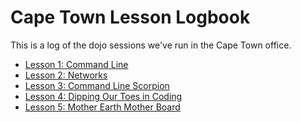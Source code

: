 Cape Town Lesson Logbook
========================

This is a log of the dojo sessions we've run in the Cape Town office.

* [Lesson 1: Command Line](lesson-01.md)
* [Lesson 2: Networks](lesson-02.md)
* [Lesson 3: Command Line Scorpion](lesson-03.md)
* [Lesson 4: Dipping Our Toes in Coding](lesson-04.md)
* [Lesson 5: Mother Earth Mother Board](lesson-05.md)